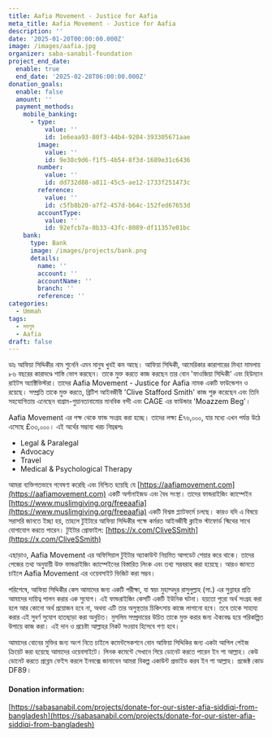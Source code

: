 ```yaml
---
title: Aafia Movement - Justice for Aafia
meta_title: Aafia Movement - Justice for Aafia
description: ''
date: '2025-01-20T00:00:00.000Z'
image: /images/aafia.jpg
organizer: saba-sanabil-foundation
project_end_date:
  enable: true
  end_date: '2025-02-28T06:00:00.000Z'
donation_goals:
  enable: false
  amount: ''
  payment_methods:
    mobile_banking:
      - type:
          value: ''
          id: 1e6eaa93-80f3-44b4-9204-393305671aae
        image:
          value: ''
          id: 9e38c9d6-f1f5-4b54-8f3d-1689e31c6436
        number:
          value: ''
          id: dd732d88-a811-45c5-ae12-1733f251473c
        reference:
          value: ''
          id: c5fb8b20-a7f2-457d-b64c-152fed67653d
        accountType:
          value: ''
          id: 92efcb7a-0b33-43fc-8089-df11357e01bc
    bank:
      type: Bank
      image: /images/projects/bank.png
      details:
        name: ''
        account: ''
        accountName: ''
        branch: ''
        reference: ''
categories:
  - Ummah
tags:
  - মযলুম
  - Aafia
draft: false
---
```

ডাঃ আফিয়া সিদ্দিকীর নাম শুনেনি এমন মানুষ খুবই কম আছে। আফিয়া সিদ্দিকী, আমেরিকার কারাগারের মিথ্যা মামলায় ৮৬ বছরের কারাদণ্ডে শাস্তি ভোগ করছেন। তাকে মুক্ত করতে কাজ করছেন তার বোন 'ফাওজিয়া সিদ্দিকী' এবং হিউম্যান রাইটস অ্যাক্টিভিস্টরা।
তাদের Aafia Movement - Justice for Aafia নামক একটি ফাউন্ডেশন ও রয়েছে। সম্প্রতি তাকে মুক্ত করতে, ব্রিটিশ আইনজীবী 'Clive Stafford Smith' কাজ শুরু করেছেন এবং তিনি সহযোগিতায় এনেছেন বাগ্রাম-গুয়ানতানামোর মানবিক বন্দী এবং CAGE এর ফাউন্ডার 'Moazzem Beg'।

Aafia Movement এর পক্ষ থেকে ফান্ড সংগ্রহ করা হচ্ছে। তাদের লক্ষ্য £৭৬,০০০, যার মধ্যে এখন পর্যন্ত উঠে এসেছে £৩৩,০০০। এই অর্থের সম্ভাব্য খরচ নিম্নরূপঃ

* Legal & Paralegal
* Advocacy
* Travel
* Medical & Psychological Therapy

আমরা ব্যক্তিগতভাবে গবেষণা করেছি এবং নিশ্চিত হয়েছি যে [https://aafiamovement.com](https://aafiamovement.com) একটি অর্গানাইজড এবং বৈধ সংস্থা। তাদের ফান্ডরাইজিং ক্যাম্পেইন [https://www.muslimgiving.org/freeaafia](https://www.muslimgiving.org/freeaafia) একটি বিশ্বস্ত প্ল্যাটফর্মে চলছে। কারও যদি এ বিষয়ে সরাসরি জানতে ইচ্ছা হয়, তাহলে টুইটারে আফিয়া সিদ্দিকীর পক্ষে কর্মরত আইনজীবী ক্লাইভ স্টাফোর্ড স্মিথের সাথে যোগাযোগ করতে পারেন।
টুইটার প্রোফাইল: [https://x.com/CliveSSmith](https://x.com/CliveSSmith)

এছাড়াও, Aafia Movement এর অফিসিয়াল টুইটার অ্যাকাউন্ট নিয়মিত আপডেট শেয়ার করে থাকে। তাদের পেজের তথ্য অনুযায়ী উক্ত ফান্ডরাইজিং ক্যাম্পেইনের বিস্তারিত লিংক এবং তথ্য সরবরাহ করা হয়েছে। আরও জানতে চাইলে Aafia Movement এর ওয়েবসাইট ভিজিট করা সম্ভব।

পরিশেষে, আফিয়া সিদ্দিকীর কেস আমাদের জন্য একটি পরীক্ষা, যা স্বয়ং মুহাম্মদুর রাসুলুল্লাহ (সা.) এর সুন্নাহর প্রতি আমাদের দায়িত্ব পালন করার এক সুযোগ। এই ফান্ডরাইজিং কেসটি একটি ইউনিক ঘটনা। হয়তো পুরো অর্থ সংগ্রহ করা হলে আর কোনো অর্থ প্রয়োজন হবে না, অথবা এটি তার অসুস্থতার চিকিৎসায় কাজে লাগানো হবে।
তবে তাকে সাহায্য করার এই সুবর্ণ সুযোগ হাতছাড়া করা অনুচিত। মুসলিম সম্প্রদায়ের উচিত তাকে মুক্ত করার জন্য ঐক্যবদ্ধ হয়ে পরিকল্পিত উপায়ে কাজ করা। এই দান ও প্রচেষ্টা আল্লাহর নিকট সওয়াব হিসেবে গণ্য হবে।

আমাদের বোনের মুক্তির জন্য অংশ নিতে চাইলে কমেন্টসেকশনে বোন আফিয়া সিদ্দিকির জন্য একটা আপিল পেইজ ক্রিয়েট করা হয়েছে আমাদের ওয়েবসাইটে। লিনক কমেন্টে সেখানে গিয়ে ডোনেট করতে পারেন ইন শা আল্লাহ। কেউ ডোনেট করতে প্রব্লেম ফেইস করলে ইনবক্সে জানাবেন আমরা বিকল্প একাউন্ট প্রভাইড করব ইন শা আল্লাহ। প্রজেক্ট কোড DF89।

#### **Donation information:**

[https://sabasanabil.com/projects/donate-for-our-sister-afia-siddiqi-from-bangladesh](https://sabasanabil.com/projects/donate-for-our-sister-afia-siddiqi-from-bangladesh)
